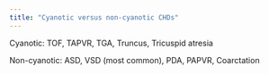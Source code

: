 ```yaml
---
title: "Cyanotic versus non-cyanotic CHDs"
---
```

Cyanotic: 
TOF, TAPVR, TGA, Truncus, Tricuspid atresia

Non-cyanotic: 
ASD, VSD (most common), PDA, PAPVR, Coarctation

